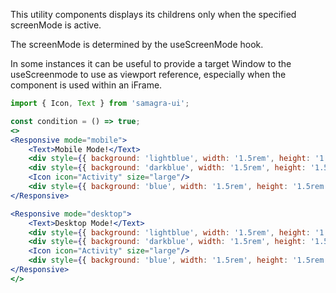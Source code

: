 

This utility components displays its childrens only when the specified screenMode is active.

The screenMode is determined by the useScreenMode hook.

In some instances it can be useful to provide a target Window to the useScreenmode to use as viewport reference, especially when the component is used within an iFrame.

```jsx
import { Icon, Text } from 'samagra-ui';

const condition = () => true;
<>
<Responsive mode="mobile">
    <Text>Mobile Mode!</Text>
    <div style={{ background: 'lightblue', width: '1.5rem', height: '1.5rem' }}/>   
    <div style={{ background: 'darkblue', width: '1.5rem', height: '1.5rem' }}/>
    <Icon icon="Activity" size="large"/>
    <div style={{ background: 'blue', width: '1.5rem', height: '1.5rem' }}/>
</Responsive>

<Responsive mode="desktop">
    <Text>Desktop Mode!</Text>
    <div style={{ background: 'lightblue', width: '1.5rem', height: '1.5rem' }}/>   
    <div style={{ background: 'darkblue', width: '1.5rem', height: '1.5rem' }}/>
    <Icon icon="Activity" size="large"/>
    <div style={{ background: 'blue', width: '1.5rem', height: '1.5rem' }}/>
</Responsive>
</>
```

